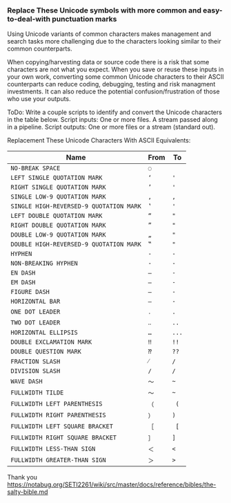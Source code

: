 
### Replace These Unicode symbols with more common and easy-to-deal-with punctuation marks  

Using Unicode variants of common characters makes management and search tasks more challenging due to the characters looking similar to their common counterparts.  

When copying/harvesting data or source code there is a risk that some characters are not what you expect.  When you save or reuse these inputs in your own work, converting some common Unicode characters to their ASCII counterparts can reduce coding, debugging, testing and risk managment investments.  It can also reduce the potential confusion/frustration of those who use your outputs.  

ToDo: Write a couple scripts to identify and convert the Unicode characters in the table below.  Script inputs: One or more files.  A stream passed along in a pipeline. Script outputs: One or more files or a stream (standard out).  

Replacement These Unicode Characters With ASCII Equivalents:

| Name                                    | From | To    |
| --------------------------------------- | ---- | ----- |
| `NO-BREAK SPACE`                        | `◌`  | ` `   |
| `LEFT SINGLE QUOTATION MARK`            | `‘`  | `'`   |
| `RIGHT SINGLE QUOTATION MARK`           | `’`  | `'`   |
| `SINGLE LOW-9 QUOTATION MARK`           | `‚`  | `,`   |
| `SINGLE HIGH-REVERSED-9 QUOTATION MARK` | `‛`  | `'`   |
| `LEFT DOUBLE QUOTATION MARK`            | `“`  | `"`   |
| `RIGHT DOUBLE QUOTATION MARK`           | `”`  | `"`   |
| `DOUBLE LOW-9 QUOTATION MARK`           | `„`  | `"`   |
| `DOUBLE HIGH-REVERSED-9 QUOTATION MARK` | `‟`  | `"`   |
| `HYPHEN`                                | `‐`  | `-`   |
| `NON-BREAKING HYPHEN`                   | `‑`  | `-`   |
| `EN DASH`                               | `–`  | `-`   |
| `EM DASH`                               | `—`  | `-`   |
| `FIGURE DASH`                           | `‒`  | `-`   |
| `HORIZONTAL BAR`                        | `―`  | `-`   |
| `ONE DOT LEADER`                        | `․`  | `.`   |
| `TWO DOT LEADER`                        | `‥`  | `..`  |
| `HORIZONTAL ELLIPSIS`                   | `…`  | `...` |
| `DOUBLE EXCLAMATION MARK`               | `‼`  | `!!`  |
| `DOUBLE QUESTION MARK`                  | `⁇`  | `??`  |
| `FRACTION SLASH`                        | `⁄`  | `/`   |
| `DIVISION SLASH`                        | `∕`  | `/`   |
| `WAVE DASH`                             | `〜` | `~`   |
| `FULLWIDTH TILDE`                       | `～` | `~`   |
| `FULLWIDTH LEFT PARENTHESIS`            | `（` | ` (`  |
| `FULLWIDTH RIGHT PARENTHESIS`           | `）` | `) `  |
| `FULLWIDTH LEFT SQUARE BRACKET`         | `［` | ` [`  |
| `FULLWIDTH RIGHT SQUARE BRACKET`        | `］` | `] `  |
| `FULLWIDTH LESS-THAN SIGN`              | `＜` | `<`   |
| `FULLWIDTH GREATER-THAN SIGN`           | `＞` | `>`   |

Thank you https://notabug.org/SETI2261/wiki/src/master/docs/reference/bibles/the-salty-bible.md  

